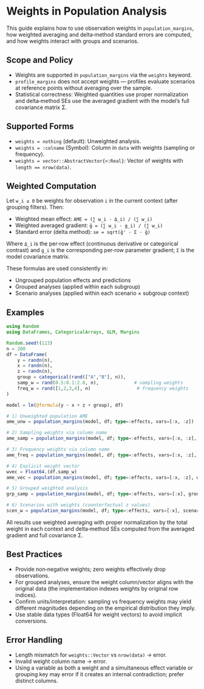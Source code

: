 # Weights in Population Analysis

This guide explains how to use observation weights in `population_margins`, how weighted averaging and delta‑method standard errors are computed, and how weights interact with groups and scenarios.

## Scope and Policy

- Weights are supported in `population_margins` via the `weights` keyword.
- `profile_margins` does not accept weights — profiles evaluate scenarios at reference points without averaging over the sample.
- Statistical correctness: Weighted quantities use proper normalization and delta‑method SEs use the averaged gradient with the model’s full covariance matrix Σ.

## Supported Forms

- `weights = nothing` (default): Unweighted analysis.
- `weights = :colname` (Symbol): Column in `data` with weights (sampling or frequency).
- `weights = vector::AbstractVector{<:Real}`: Vector of weights with `length == nrow(data)`.

## Weighted Computation

Let `w_i ≥ 0` be weights for observation `i` in the current context (after grouping filters). Then:

- Weighted mean effect: `AME = (∑ w_i · Δ_i) / (∑ w_i)`
- Weighted averaged gradient: `ḡ = (∑ w_i · g_i) / (∑ w_i)`
- Standard error (delta method): `se = sqrt(ḡ' · Σ · ḡ)`

Where `Δ_i` is the per‑row effect (continuous derivative or categorical contrast) and `g_i` is the corresponding per‑row parameter gradient; `Σ` is the model covariance matrix.

These formulas are used consistently in:
- Ungrouped population effects and predictions
- Grouped analyses (applied within each subgroup)
- Scenario analyses (applied within each scenario × subgroup context)

## Examples

```julia
using Random
using DataFrames, CategoricalArrays, GLM, Margins

Random.seed!(123)
n = 200
df = DataFrame(
    y = randn(n),
    x = randn(n),
    z = randn(n),
    group = categorical(rand(["A","B"], n)),
    samp_w = rand(0.5:0.1:2.0, n),             # sampling weights
    freq_w = rand([1,2,3,4], n)                 # frequency weights
)

model = lm(@formula(y ~ x + z + group), df)

# 1) Unweighted population AME
ame_unw = population_margins(model, df; type=:effects, vars=[:x, :z])

# 2) Sampling weights via column name
ame_samp = population_margins(model, df; type=:effects, vars=[:x, :z], weights=:samp_w)

# 3) Frequency weights via column name
ame_freq = population_margins(model, df; type=:effects, vars=[:x, :z], weights=:freq_w)

# 4) Explicit weight vector
wvec = Float64.(df.samp_w)
ame_vec = population_margins(model, df; type=:effects, vars=[:x, :z], weights=wvec)

# 5) Grouped weighted analysis
grp_samp = population_margins(model, df; type=:effects, vars=[:x], groups=:group, weights=:samp_w)

# 6) Scenarios with weights (counterfactual z values)
scen_w = population_margins(model, df; type=:effects, vars=[:x], scenarios=(z=[-1.0, 0.0, 1.0]), weights=:samp_w)
```

All results use weighted averaging with proper normalization by the total weight in each context and delta‑method SEs computed from the averaged gradient and full covariance Σ.

## Best Practices

- Provide non‑negative weights; zero weights effectively drop observations.
- For grouped analyses, ensure the weight column/vector aligns with the original data (the implementation indexes weights by original row indices).
- Confirm units/interpretation: sampling vs frequency weights may yield different magnitudes depending on the empirical distribution they imply.
- Use stable data types (Float64 for weight vectors) to avoid implicit conversions.

## Error Handling

- Length mismatch for `weights::Vector` vs `nrow(data)` → error.
- Invalid weight column name → error.
- Using a variable as both a weight and a simultaneous effect variable or grouping key may error if it creates an internal contradiction; prefer distinct columns.

